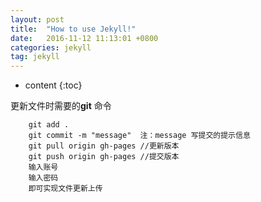 ```yaml
---
layout: post
title:  "How to use Jekyll!"
date:   2016-11-12 11:13:01 +0800
categories: jekyll
tag: jekyll
---
```


* content
{:toc}

更新文件时需要的<b>git</b> 命令 

		git add .
		git commit -m "message"  注：message 写提交的提示信息
		git pull origin gh-pages //更新版本
		git push origin gh-pages //提交版本
		输入账号
		输入密码
		即可实现文件更新上传




[jekyll]:      http://jekyllrb.com
[jekyll-gh]:   https://github.com/jekyll/jekyll
[jekyll-help]: https://github.com/jekyll/jekyll-help
